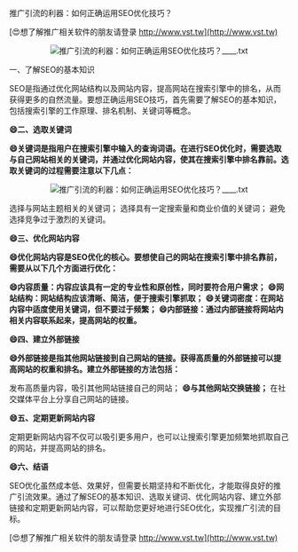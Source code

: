 推广引流的利器：如何正确运用SEO优化技巧？

[😍想了解推广相关软件的朋友请登录 http://www.vst.tw](http://www.vst.tw)

 <center><img src="https://vst.tw/MP4/tuiguang/png/6.png" alt="推广引流的利器：如何正确运用SEO优化技巧？____.txt"></center>

一、了解SEO的基本知识

SEO是指通过优化网站结构以及网站内容，提高网站在搜索引擎中的排名，从而获得更多的自然流量。要想正确运用SEO技巧，首先需要了解SEO的基本知识，包括搜索引擎的工作原理、排名机制、关键词等概念。

**😄二、选取关键词**

**😄关键词是指用户在搜索引擎中输入的查询词语。在进行SEO优化时，需要选取与自己网站相关的关键词，并通过优化网站内容，使其在搜索引擎中排名靠前。选取关键词的过程需要注意以下几点：**

 <center><img src="https://vst.tw/MP4/tuiguang/png/3.png" alt="推广引流的利器：如何正确运用SEO优化技巧？____.txt"></center>

选择与网站主题相关的关键词；
选择具有一定搜索量和商业价值的关键词；
避免选择竞争过于激烈的关键词。

**😄三、优化网站内容**

**😄优化网站内容是SEO优化的核心。要想使自己的网站在搜索引擎中排名靠前，需要从以下几个方面进行优化：**

**😄内容质量：内容应该具有一定的专业性和原创性，同时要符合用户需求；**
**😄网站结构：网站结构应该清晰、简洁，便于搜索引擎抓取；**
**😄关键词密度：在网站内容中适度使用关键词，但不要过于频繁；**
**😄内部链接：通过内部链接将网站内相关内容联系起来，提高网站的权重。**

**😄四、建立外部链接**

**😄外部链接是指其他网站链接到自己网站的链接。获得高质量的外部链接可以提高网站的权重和排名。建立外部链接的方法包括：**

发布高质量内容，吸引其他网站链接自己的网站；
**😄与其他网站交换链接；**
在社交媒体平台上分享自己网站的链接。

**😄五、定期更新网站内容**

定期更新网站内容不仅可以吸引更多用户，也可以让搜索引擎更加频繁地抓取自己的网站，并提高网站的排名。

**😄六、结语**

SEO优化虽然成本低、效果好，但需要长期坚持和不断优化，才能取得良好的推广引流效果。通过了解SEO的基本知识、选取关键词、优化网站内容、建立外部链接和定期更新网站内容，可以帮助您更好地进行SEO优化，实现推广引流的目标。

[😍想了解推广相关软件的朋友请登录 http://www.vst.tw](http://www.vst.tw)



